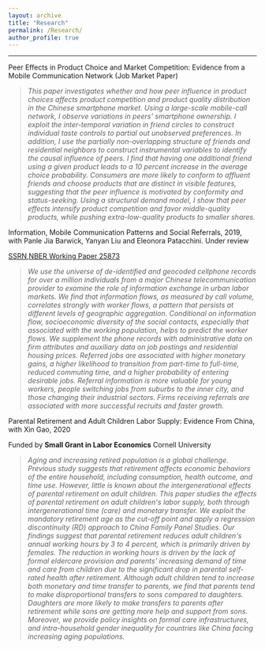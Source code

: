 ```yaml
---
layout: archive
title: "Research"
permalink: /Research/
author_profile: true
---
```

-----------
Peer Effects in Product Choice and Market Competition: Evidence from a Mobile Communication Network (Job Market Paper)

  <blockquote>
<em>This paper investigates whether and how peer influence in product choices affects product competition and product quality distribution in the Chinese smartphone market. Using a large-scale mobile-call network, I observe variations in peers' smartphone ownership. I exploit the inter-temporal variation in friend circles to construct individual taste controls to partial out unobserved preferences. In addition, I use the partially non-overlapping structure of friends and residential neighbors to construct instrumental variables to identify the causal influence of peers. I find that having one additional friend using a given product leads to a 10 percent increase in the average choice probability. Consumers are more likely to conform to affluent friends and choose products that are distinct in visible features, suggesting that the peer influence is motivated by conformity and status-seeking.  Using a structural demand model, I show that peer effects intensify product competition and favor middle-quality products, while pushing extra-low-quality products to smaller shares.</em>
  </blockquote>


Information, Mobile Communication Patterns and Social Referrals, 2019, with Panle Jia Barwick, Yanyan Liu and Eleonora Patacchini. Under review

[SSRN](https://ssrn.com/abstract=3395633),[NBER Working Paper 25873](https://www.nber.org/papers/w25873)

  <blockquote>
<em>We use the universe of de-identified and geocoded cellphone records for over a million individuals from a major Chinese telecommunication provider to examine the role of information exchange in urban labor markets. We find that information flows, as measured by call volume, correlates strongly with worker flows, a pattern that persists at different levels of geographic aggregation. Conditional on information flow, socioeconomic diversity of the social contacts, especially that associated with the working population, helps to predict the worker flows. We supplement the phone records with administrative data on firm attributes and auxiliary data on job postings and residential housing prices. Referred jobs are associated with higher monetary gains, a higher likelihood to transition from part-time to full-time, reduced commuting time, and a higher probability of entering desirable jobs.
Referral information is more valuable for young workers, people switching jobs from suburbs to the inner city, and those changing their industrial sectors. Firms receiving referrals are associated with more successful recruits and faster growth.</em>
  </blockquote>


Parental Retirement and Adult Children Labor Supply: Evidence From China, with Xin Gao, 2020

Funded by <strong>Small Grant in Labor Economics</strong> Cornell University

  <blockquote>
<em>Aging and increasing retired population is a global challenge. Previous study suggests that retirement affects economic behaviors of the entire household, including consumption, health outcome, and time use. However, little is known about the intergenerational effects of parental retirement on adult children. This paper studies the effects of parental retirement on adult children's labor supply, both through intergenerational time (care) and monetary transfer. We exploit the mandatory retirement age as the cut-off point and apply a regression discontinuity (RD) approach to China Family Panel Studies. Our findings suggest that parental retirement reduces adult children's annual working hours by 3 to 4 percent, which is primarily driven by females. The reduction in working hours is driven by the lack of formal eldercare provision and parents' increasing demand of time and care from children due to the significant drop in parental self-rated health after retirement. Although adult children tend to increase both monetary and time transfer to parents, we find that parents tend to make disproportional transfers to sons compared to daughters. Daughters are more likely to make transfers to parents after retirement while sons are getting more help and support from sons. Moreover, we provide policy insights on formal care infrastructures, and intra-household gender inequality for countries like China facing increasing aging populations.</em>
  </blockquote>
